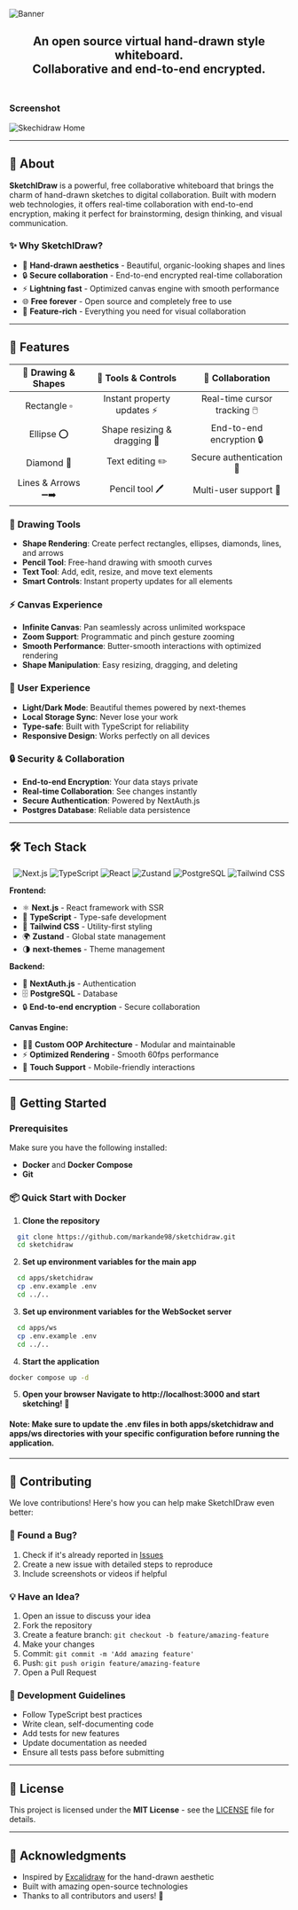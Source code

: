 ![Banner](apps/sketchidraw/public/images/Banner.png?raw=true "Sketchidraw app")

<div align="center">
  <h2>
    An open source virtual hand-drawn style whiteboard. </br>
    Collaborative and end-to-end encrypted. </br>
  <br />
  </h2>
</div>

### Screenshot

![Skechidraw Home](apps/sketchidraw/public/images/sketchidraw-home.png?raw=true "Home page")

---

## 🎯 About

**SketchIDraw** is a powerful, free collaborative whiteboard that brings the charm of hand-drawn sketches to digital collaboration. Built with modern web technologies, it offers real-time collaboration with end-to-end encryption, making it perfect for brainstorming, design thinking, and visual communication.

### ✨ Why SketchIDraw?

- 🎨 **Hand-drawn aesthetics** - Beautiful, organic-looking shapes and lines
- 🔒 **Secure collaboration** - End-to-end encrypted real-time collaboration
- ⚡ **Lightning fast** - Optimized canvas engine with smooth performance
- 🌐 **Free forever** - Open source and completely free to use
- 🎯 **Feature-rich** - Everything you need for visual collaboration

---

## 🚀 Features

<div align="start">

| 🎨 **Drawing & Shapes** |   🔧 **Tools & Controls**    |     🌟 **Collaboration**     |
| :---------------------: | :--------------------------: | :--------------------------: |
|      Rectangle ▫️       | Instant property updates ⚡  | Real-time cursor tracking 🖱️ |
|       Ellipse ⭕        | Shape resizing & dragging 🔄 |   End-to-end encryption 🔒   |
|       Diamond 🔷        |       Text editing ✏️        |   Secure authentication 🔑   |
|   Lines & Arrows ➖➡️   |        Pencil tool 🖊️        |    Multi-user support 👥     |

</div>

### 🎨 **Drawing Tools**

- **Shape Rendering**: Create perfect rectangles, ellipses, diamonds, lines, and arrows
- **Pencil Tool**: Free-hand drawing with smooth curves
- **Text Tool**: Add, edit, resize, and move text elements
- **Smart Controls**: Instant property updates for all elements

### ⚡ **Canvas Experience**

- **Infinite Canvas**: Pan seamlessly across unlimited workspace
- **Zoom Support**: Programmatic and pinch gesture zooming
- **Smooth Performance**: Butter-smooth interactions with optimized rendering
- **Shape Manipulation**: Easy resizing, dragging, and deleting

### 🌟 **User Experience**

- **Light/Dark Mode**: Beautiful themes powered by next-themes
- **Local Storage Sync**: Never lose your work
- **Type-safe**: Built with TypeScript for reliability
- **Responsive Design**: Works perfectly on all devices

### 🔒 **Security & Collaboration**

- **End-to-end Encryption**: Your data stays private
- **Real-time Collaboration**: See changes instantly
- **Secure Authentication**: Powered by NextAuth.js
- **Postgres Database**: Reliable data persistence

---

## 🛠️ Tech Stack

<div align="center">

![Next.js](https://img.shields.io/badge/Next.js-000000?style=for-the-badge&logo=next.js&logoColor=white)
![TypeScript](https://img.shields.io/badge/TypeScript-007ACC?style=for-the-badge&logo=typescript&logoColor=white)
![React](https://img.shields.io/badge/React-20232A?style=for-the-badge&logo=react&logoColor=61DAFB)
![Zustand](https://img.shields.io/badge/Zustand-443E38?style=for-the-badge&logo=react&logoColor=white)
![PostgreSQL](https://img.shields.io/badge/PostgreSQL-316192?style=for-the-badge&logo=postgresql&logoColor=white)
![Tailwind CSS](https://img.shields.io/badge/Tailwind_CSS-38B2AC?style=for-the-badge&logo=tailwind-css&logoColor=white)

</div>

**Frontend:**

- ⚛️ **Next.js** - React framework with SSR
- 🎯 **TypeScript** - Type-safe development
- 🎨 **Tailwind CSS** - Utility-first styling
- 🌍 **Zustand** - Global state management
- 🌗 **next-themes** - Theme management

**Backend:**

- 🔑 **NextAuth.js** - Authentication
- 🗄️ **PostgreSQL** - Database
- 🔒 **End-to-end encryption** - Secure collaboration

**Canvas Engine:**

- 🧑‍💻 **Custom OOP Architecture** - Modular and maintainable
- ⚡ **Optimized Rendering** - Smooth 60fps performance
- 📱 **Touch Support** - Mobile-friendly interactions

---

## 🚀 Getting Started

### Prerequisites

Make sure you have the following installed:

- **Docker** and **Docker Compose**
- **Git**

### 📦 Quick Start with Docker

1. **Clone the repository**

```bash
  git clone https://github.com/markande98/sketchidraw.git
  cd sketchidraw
```

2. **Set up environment variables for the main app**

```bash
  cd apps/sketchidraw
  cp .env.example .env
  cd ../..
```

3. **Set up environment variables for the WebSocket server**

```bash
  cd apps/ws
  cp .env.example .env
  cd ../..
```

4. **Start the application**

```bash
docker compose up -d
```

5. **Open your browser Navigate to http://localhost:3000 and start sketching! 🎨**

#### Note: Make sure to update the .env files in both apps/sketchidraw and apps/ws directories with your specific configuration before running the application.

---

## 🤝 Contributing

We love contributions! Here's how you can help make SketchIDraw even better:

### 🐛 Found a Bug?

1. Check if it's already reported in [Issues](https://github.com/markande98/sketchidraw/issues)
2. Create a new issue with detailed steps to reproduce
3. Include screenshots or videos if helpful

### 💡 Have an Idea?

1. Open an issue to discuss your idea
2. Fork the repository
3. Create a feature branch: `git checkout -b feature/amazing-feature`
4. Make your changes
5. Commit: `git commit -m 'Add amazing feature'`
6. Push: `git push origin feature/amazing-feature`
7. Open a Pull Request

### 📝 Development Guidelines

- Follow TypeScript best practices
- Write clean, self-documenting code
- Add tests for new features
- Update documentation as needed
- Ensure all tests pass before submitting

---

## 📄 License

This project is licensed under the **MIT License** - see the [LICENSE](LICENSE) file for details.

---

## 🙏 Acknowledgments

- Inspired by [Excalidraw](https://excalidraw.com/) for the hand-drawn aesthetic
- Built with amazing open-source technologies
- Thanks to all contributors and users! 💙
